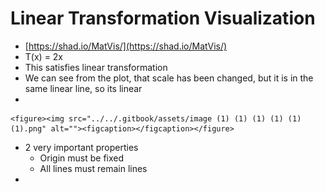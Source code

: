 # Linear Transformation Visualization

* [https://shad.io/MatVis/](https://shad.io/MatVis/)
* T(x) = 2x
* This satisfies linear transformation
* We can see from the plot, that scale has been changed, but it is in the same linear line, so its linear&#x20;
*

    <figure><img src="../../.gitbook/assets/image (1) (1) (1) (1) (1) (1).png" alt=""><figcaption></figcaption></figure>
* 2 very important properties
  * Origin must be fixed
  * All lines must remain lines
*
